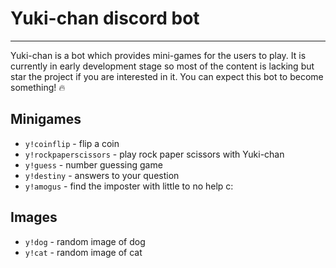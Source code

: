 # Yuki-chan discord bot
---
Yuki-chan is a bot which provides mini-games for the users to play. It is currently in early development stage so most of the content is lacking but star the project if you are interested in it. You can expect this bot to become something! 🔥

## Minigames

* `y!coinflip` - flip a coin
* `y!rockpaperscissors` - play rock paper scissors with Yuki-chan
* `y!guess` - number guessing game 
* `y!destiny` - answers to your question
* `y!amogus` - find the imposter with little to no help c:

## Images
* `y!dog` - random image of dog
* `y!cat` - random image of cat
